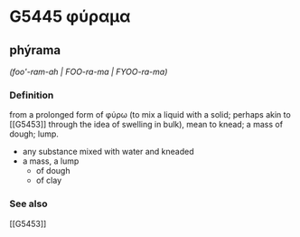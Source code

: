 # G5445 φύραμα

## phýrama

_(foo'-ram-ah | FOO-ra-ma | FYOO-ra-ma)_

### Definition

from a prolonged form of φύρω (to mix a liquid with a solid; perhaps akin to [[G5453]] through the idea of swelling in bulk), mean to knead; a mass of dough; lump.

- any substance mixed with water and kneaded
- a mass, a lump
  - of dough
  - of clay

### See also

[[G5453]]

